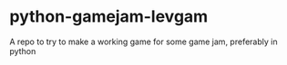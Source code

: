 # python-gamejam-levgam
A repo to try to make a working game for some game jam, preferably in python 
